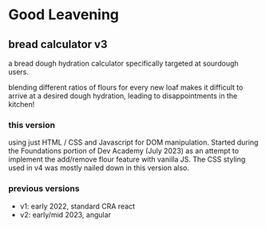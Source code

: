 # Good Leavening

## bread calculator v3

a bread dough hydration calculator specifically targeted at sourdough users. 

blending different ratios of flours for every new loaf makes it difficult to arrive at a desired dough hydration, leading to disappointments in the kitchen!

### this version

using just HTML / CSS and Javascript for DOM manipulation. Started during the Foundations portion of Dev Academy (July 2023) as an attempt to implement the add/remove flour feature with vanilla JS. The CSS styling used in v4 was mostly nailed down in this version also.

### previous versions

* v1: early 2022, standard CRA react
* v2: early/mid 2023, angular
